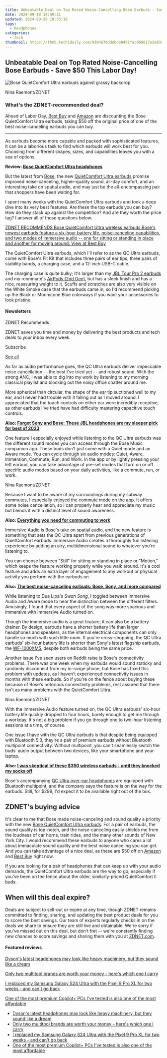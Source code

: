 ```yaml
---
title: Unbeatable Deal on Top Rated Noise-Cancelling Bose Earbuds - Save $50 This Labor Day!
date: 2024-09-18 14:49:31
updated: 2024-09-20 10:33:18
tags:
  - headphones
categories:
  - tech
thumbnail: https://thmb.techidaily.com/9304676ddebde0491fac069817e2e83439806cdb3bbe061f637b22cd4655ca5f.jpg
---
```


## Unbeatable Deal on Top Rated Noise-Cancelling Bose Earbuds - Save $50 This Labor Day!

![Bose QuietComfort Ultra earbuds against grassy backdrop](https://www.zdnet.com/a/img/resize/9ece533472fe6807b625e32426c769633a29333d/2023/10/31/4370afa8-d710-4b4b-9ecb-f8b165021c4a/dsc00544.jpg?auto=webp&width=1280)

Nina Raemont/ZDNET

### What's the ZDNET-recommended deal? 

Ahead of Labor Day, [Best Buy](https://shop-links.co/link/?url=https%3A%2F%2Fwww.bestbuy.com%2Fsite%2Fbose-quietcomfort-ultra-true-wireless-noise-cancelling-in-ear-earbuds-black%2F6554465.p%3FskuId%3D6554465&publisher_slug=itechdaily19598&exclusive=1) and [Amazon](https://buy.geni.us/Proxy.ashx?TSID=368250&GR%5FURL=https%3A%2F%2Fwww.amazon.com%2FBose-QuietComfort-Cancelling-World-Class-Cancellation%2Fdp%2FB0CD2FSRDD%3Ftag%3Dzd-buy-button-20%26ascsubtag%3D%5F%5FCOM%5FCLICK%5FID%5F%5F%7C5ef0d318-8273-491f-b119-0ee95c118c83%7Cdtp&dtb=1) are discounting the Bose QuietComfort Ultra earbuds, taking $50 off the original price of one of the best noise-canceling earbuds you can buy. 

---

As earbuds become more capable and packed with sophisticated features, it can be a laborious task to find which earbuds will work best for you. Choosing from different shapes, sizes, and capabilities leaves you with a sea of options.

**Review: [Bose QuietComfort Ultra headphones](https://www.zdnet.com/article/bose-quietcomfort-ultra-review/)**

But the latest from [Bose](https://www.dpbolvw.net/click-9041660-15889857-1724679379000?sid=zd-%5F%5FCOM%5FCLICK%5FID%5F%5F-dtp), the new [QuietComfort Ultra earbuds](https://buy.geni.us/Proxy.ashx?TSID=368250&GR%5FURL=https%3A%2F%2Fwww.amazon.com%2Fdp%2FB0CD2FSRDD%3Ftag%3Dzd-buy-button-20%26ascsubtag%3D%5F%5FCOM%5FCLICK%5FID%5F%5F%7C5ef0d318-8273-491f-b119-0ee95c118c83%7Cdtp&dtb=1) promise improved noise-canceling, higher-quality sound, all-day comfort, and an interesting take on spatial audio, and may just be the all-encompassing pair that shoppers have been waiting for. 

I spent many weeks with the QuietComfort Ultra earbuds and took a deep dive into its very best features. Are these the top earbuds you can buy? How do they stack up against the competition? And are they worth the price tag? I answer all of those questions below.

[ZDNET RECOMMENDS Bose QuietComfort Ultra wireless earbuds Bose's newest earbuds feature a six-hour battery life, noise-canceling capabilities, and two modes of immersive audio -- one for sitting or standing in place and another for moving around. View at Best Buy](https://shop-links.co/link/?url=https%3A%2F%2Fwww.bestbuy.com%2Fsite%2Fbose-quietcomfort-ultra-true-wireless-noise-cancelling-in-ear-earbuds-white-smoke%2F6554466.p%3F&publisher_slug=itechdaily19598&exclusive=1)

The QuietComfort Ultra earbuds, which I'll refer to as the QC Ultra earbuds, come with Bose's Fit Kit that includes three pairs of ear tips, three pairs of stability bands, a charging case, and a 12-inch USB-C cable. 

The charging case is quite bulky; It's larger than my [JBL Tour Pro 2 earbuds](https://www.zdnet.com/article/forget-airpods-these-wireless-earbuds-offer-clever-features-that-apple-doesnt/) and my roommate's [AirPods (2nd Gen)](https://apple.sjv.io/c/159047/435031/7613?&sharedid=zdnet&partnerpropertyid=1980086&u=https%3A%2F%2Fwww.apple.com%2Fshop%2Fproduct%2FMV7N2AM%2FA%2Fairpods-with-charging-case&subId1=zd-%5F%5FCOM%5FCLICK%5FID%5F%5F-dtp), but has a sleek finish and has a nice, reassuring weight to it. Scuffs and scratches are also very visible on the White Smoke case that the earbuds came in, so I'd recommend picking up the Black or Moonstone Blue colorways if you want your accessories to look pristine.

#### Newsletters

ZDNET Recommends

ZDNET saves you time and money by delivering the best products and tech deals to your inbox every week.

 Subscribe

[See all](https://www.zdnet.com/newsletters/)

As far as audio performance goes, the QC Ultra earbuds deliver impeccable noise cancellation -- the best I've tried yet -- and robust sound. With the strong ANC, I was able to dig into my work by listening to my morning classical playlist and blocking out the noisy office chatter around me. 

More spherical than circular, the shape of the ear tip suctioned well to my ear, and I never had trouble with it falling out as I moved around. I appreciated that the touch controls on either ear were incredibly receptive, as other earbuds I've tried have had difficulty mastering capacitive touch controls.

**Also: [Forget Sony and Bose: These JBL headphones are my sleeper pick for best of 2023](https://www.zdnet.com/article/forget-sony-and-bose-these-jbl-headphones-are-my-sleeper-pick-for-best-of-2023/)**

One feature I especially enjoyed while listening to the QC Ultra earbuds was the different sound modes you can access through the Bose Music companion app. These buds don't just come with a Quiet mode and an Aware mode. You can cycle through six audio modes: Quiet, Aware, Immersion, Commute, Run, and Work. In the app or by lightly pressing your left earbud, you can take advantage of pre-set modes that turn on or off specific audio modes based on your daily activities, like a commute, run, or work.

Nina Raemont/ZDNET

Because I want to be aware of my surroundings during my subway commutes, I especially enjoyed the commute mode on the app. It offers some noise cancellation, so I can properly hear and appreciate my music but blends it with a distinct level of sound awareness. 

**Also: [Everything you need for commuting to work](https://www.zdnet.com/home-and-office/work-life/everything-you-need-for-commuting-to-work/)**

Immersive Audio is Bose's take on spatial audio, and the new feature is something that sets the QC Ultra apart from previous generations of QuietComfort earbuds. Immersive Audio creates a thoroughly fun listening experience by adding an airy, multidimensional sound to whatever you're listening to. 

You can choose between "Still" for sitting or standing in place or "Motion," which keeps the feature working properly while you walk around. It's a cool feature and adds an extra layer of engagement to any workout or physical activity you perform with the earbuds on. 

**Also: [The best noise-canceling earbuds: Bose, Sony, and more compared](https://www.zdnet.com/article/best-noise-canceling-earbuds/)**

While listening to Dua Lipa's _Swan Song_, I toggled between Immersive Audio and Aware mode to hear the distinction between the different filters. Amusingly, I found that every aspect of the song was more spacious and immersive with Immersive Audio turned on. 

Though the immersive audio is a great feature, it can also be a battery drainer. By design, earbuds have a shorter battery life than larger headphones and speakers, as the internal electrical components can only handle so much with such little room. If you're cross-shopping, the QC Ultra earbuds' six-hour battery life is shorter than Sony's latest flagship earbuds, the [WF-1000XM5](https://www.zdnet.com/article/sonys-new-wf-1000xm5-may-just-be-the-best-premium-earbuds-right-now/), despite both earbuds being the same price. 

Another issue I've seen users on Reddit raise is Bose's connectivity problems. There was one week when my earbuds would sound staticky and randomly disconnect from my in-range phone, but Bose has fixed this problem with updates, as I haven't experienced connectivity issues in months with these earbuds. So if you're on the fence about buying these because of Bose's notorious connectivity problems, rest assured that there isn't as many problems with the QuietComfort Ultra. 

Nina Raemont/ZDNET

With the Immersive Audio feature turned on, the QC Ultra earbuds' six-hour battery life quickly dropped to four hours, barely enough to get me through a workday. It's not a big problem if you go through one to two-hour listening sessions at a time, of course.

One issue I have with the QC Ultra earbuds is that despite being equipped with Bluetooth 5.3, they're a pair of premium earbuds without Bluetooth multipoint connectivity. Without multipoint, you can't seamlessly switch the buds' audio output between two devices, like your smartphone and your laptop.

**Also: [I was skeptical of these $350 wireless earbuds - until they knocked my socks off](https://www.zdnet.com/article/i-was-skeptical-of-these-350-wireless-earbuds-until-they-knocked-my-socks-off/)**

Bose's accompanying [QC Ultra over-ear headphones](https://www.zdnet.com/article/bose-quietcomfort-ultra-review/) are equipped with Bluetooth multipoint, and the company says the feature is on the way for the earbuds. Still, for $299, I'd expect it to be available right out of the box.

## ZDNET's buying advice

It's clear to me that Bose made noise-canceling and sound quality a priority with the new [Bose QuietComfort Ultra earbuds](https://www.dpbolvw.net/click-9041660-15889857-1724679379000?sid=zd-%5F%5FCOM%5FCLICK%5FID%5F%5F-dtp). For a pair of earbuds, the sound quality is top-notch, and the noise-canceling easily shields me from the loudness of car horns, train rides, and the many other sounds of New York City. I would recommend these earbuds to anyone who cares a lot about immaculate sound quality and the best noise canceling you can get. And you can take advantage of a nice deal, as these are $50 off on [Amazon](https://buy.geni.us/Proxy.ashx?TSID=368250&GR%5FURL=https%3A%2F%2Fwww.amazon.com%2FBose-QuietComfort-Cancelling-World-Class-Cancellation%2Fdp%2FB0CD2FSRDD%3Ftag%3Dzd-buy-button-20%26ascsubtag%3D%5F%5FCOM%5FCLICK%5FID%5F%5F%7C5ef0d318-8273-491f-b119-0ee95c118c83%7Cdtp&dtb=1) and [Best Buy](https://shop-links.co/link/?url=https%3A%2F%2Fwww.bestbuy.com%2Fsite%2Fbose-quietcomfort-ultra-true-wireless-noise-cancelling-in-ear-earbuds-black%2F6554465.p%3FskuId%3D6554465&publisher_slug=itechdaily19598&exclusive=1) right now. 

If you are looking for a pair of headphones that can keep up with your audio demands, the QuietComfort Ultra earbuds are the way to go, especially if you've been on the fence about the older, similarly-priced QuietComfort II buds. 

## When will this deal expire?

Deals are subject to sell-out or expire at any time, though ZDNET remains committed to finding, sharing, and updating the best product deals for you to score the best savings. Our team of experts regularly checks in on the deals we share to ensure they are still live and obtainable. We're sorry if you've missed out on this deal, but don't fret -- we're constantly finding new chances to score savings and sharing them with you at [ZDNET.com](https://www.zdnet.com/).

#### Featured reviews

[Dyson's latest headphones may look like heavy machinery, but they sound like a dream](https://www.zdnet.com/article/i-tested-dysons-500-flagship-headphones-and-theyre-more-competitive-than-expected/ "Dyson's latest headphones may look like heavy machinery, but they sound like a dream")

[Only two multitool brands are worth your money - here's which one I carry](https://www.zdnet.com/article/only-two-multitool-brands-are-worth-your-money-heres-which-one-i-carry/ "Only two multitool brands are worth your money - here's which one I carry")

[I replaced my Samsung Galaxy S24 Ultra with the Pixel 9 Pro XL for two weeks - and can't go back](https://www.zdnet.com/article/i-replaced-my-samsung-galaxy-s24-ultra-with-the-pixel-9-pro-xl-for-two-weeks-and-cant-go-back/ "I replaced my Samsung Galaxy S24 Ultra with the Pixel 9 Pro XL for two weeks - and can't go back")

[One of the most premium Copilot+ PCs I've tested is also one of the most affordable](https://www.zdnet.com/article/one-of-the-most-premium-copilot-pcs-ive-tested-is-also-one-of-the-most-affordable/ "One of the most premium Copilot+ PCs I've tested is also one of the most affordable")

* [Dyson's latest headphones may look like heavy machinery, but they sound like a dream](https://www.zdnet.com/article/i-tested-dysons-500-flagship-headphones-and-theyre-more-competitive-than-expected/ "Dyson's latest headphones may look like heavy machinery, but they sound like a dream")
* [Only two multitool brands are worth your money - here's which one I carry](https://www.zdnet.com/article/only-two-multitool-brands-are-worth-your-money-heres-which-one-i-carry/ "Only two multitool brands are worth your money - here's which one I carry")
* [I replaced my Samsung Galaxy S24 Ultra with the Pixel 9 Pro XL for two weeks - and can't go back](https://www.zdnet.com/article/i-replaced-my-samsung-galaxy-s24-ultra-with-the-pixel-9-pro-xl-for-two-weeks-and-cant-go-back/ "I replaced my Samsung Galaxy S24 Ultra with the Pixel 9 Pro XL for two weeks - and can't go back")
* [One of the most premium Copilot+ PCs I've tested is also one of the most affordable](https://www.zdnet.com/article/one-of-the-most-premium-copilot-pcs-ive-tested-is-also-one-of-the-most-affordable/ "One of the most premium Copilot+ PCs I've tested is also one of the most affordable")

<ins class="adsbygoogle"
     style="display:block"
     data-ad-format="autorelaxed"
     data-ad-client="ca-pub-7571918770474297"
     data-ad-slot="1223367746"></ins>



<ins class="adsbygoogle"
     style="display:block"
     data-ad-client="ca-pub-7571918770474297"
     data-ad-slot="8358498916"
     data-ad-format="auto"
     data-full-width-responsive="true"></ins>
